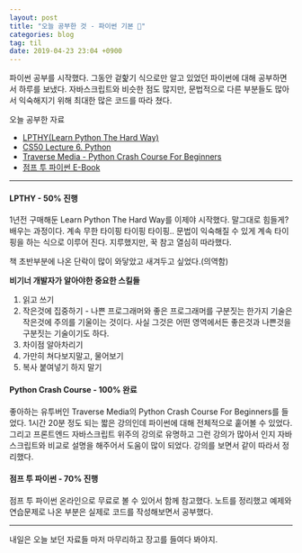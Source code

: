 ```yaml
---
layout: post
title: "오늘 공부한 것 - 파이썬 기본 🐍"
categories: blog
tag: til
date: 2019-04-23 23:04 +0900
---
```



파이썬 공부를 시작했다. 그동안 겉핥기 식으로만 알고 있었던 파이썬에 대해 공부하면서 하루를 보냈다. 자바스크립트와 비슷한 점도 많지만, 문법적으로 다른 부분들도 많아서 익숙해지기 위해 최대한 많은 코드를 따라 쳤다.


오늘 공부한 자료

- [LPTHY(Learn Python The Hard Way)](https://learnpythonthehardway.org/)
- [CS50 Lecture 6. Python](https://youtu.be/mvlTSMUNQN4)
- [Traverse Media - Python Crash Course For Beginners](https://youtu.be/JJmcL1N2KQs)
- [점프 투 파이썬 E-Book](https://wikidocs.net/book/1)



------


#### LPTHY - 50% 진행

1년전 구매해둔 Learn Python The Hard Way를 이제야 시작했다. 말그대로 힘들게? 배우는 과정이다. 계속 무한 타이핑 타이핑 타이핑.. 문법이 익숙해질 수 있게 계속 타이핑을 하는 식으로 이루어 진다.
지루했지만, 꾹 참고 열심히 따라했다.


책 초반부분에 나온 단락이 많이 와닿았고 새겨두고 싶었다.(의역함)

**비기너 개발자가 알아야한 중요한 스킬들**

1. 읽고 쓰기
2. 작은것에 집중하기 - 나쁜 프로그래머와 좋은 프로그래머를 구분짓는 한가지 기술은 작은것에 주의를 기울이는 것이다. 사실 그것은 어떤 영역에서든 좋은것과 나쁜것을 구분짓는 기술이기도 하다.
3. 차이점 알아차리기
4. 가만히 쳐다보지말고, 물어보기
5. 복사 붙여넣기 하지 말기


#### Python Crash Course - 100% 완료

좋아하는 유투버인 Traverse Media의 Python Crash Course For Beginners를 들었다. 1시간 20분 정도 되는 짧은 강의인데 파이썬에 대해 전체적으로 훝어볼 수 있었다. 그리고 프론트엔드 자바스크립트 위주의 강의로 유명하고 그런 강의가 많아서 인지 자바스크립트와 비교로 설명을 해주어서 도움이 많이 되었다.
강의를 보면서 같이 따라서 정리했다.


#### 점프 투 파이썬 - 70% 진행

점프 투 파이썬 온라인으로 무료로 볼 수 있어서 함께 참고했다.
노트를 정리했고 예제와 연습문제로 나온 부분은 실제로 코드를 작성해보면서 공부했다.

---



내일은 오늘 보던 자료들 마저 마무리하고 장고를 들여다 봐야지.



